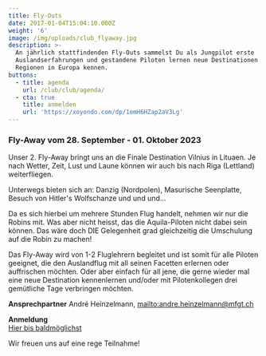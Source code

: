 ```yaml
---
title: Fly-Outs
date: 2017-01-04T15:04:10.000Z
weight: '6'
image: /img/uploads/club_flyaway.jpg
description: >-
  An jährlich stattfindenden Fly-Outs sammelst Du als Jungpilot erste
  Auslandserfahrungen und gestandene Piloten lernen neue Destinationen und
  Regionen in Europa kennen.
buttons:
  - title: agenda
    url: /club/club/agenda/
  - cta: true
    title: anmelden
    url: 'https://xoyondo.com/dp/1emH6HZap2aV3Lg'
---
```

### Fly-Away vom 28. September - 01. Oktober 2023

Unser 2. Fly-Away bringt uns an die Finale Destination Vilnius in Lituaen. Je nach Wetter, Zeit, Lust und Laune können wir auch bis nach Riga (Lettland) weiterfliegen.

Unterwegs bieten sich an: Danzig (Nordpolen), Masurische Seenplatte, Besuch von Hitler's Wolfschanze und und und...

Da es sich hierbei um mehrere Stunden Flug handelt, nehmen wir nur die Robins mit. Was aber nicht heisst, das die Aquila-Piloten nicht dabei sein können.
Das wäre doch DIE Gelegenheit grad gleichzeitig die Umschulung auf die Robin zu machen!

Das Fly-Away wird von 1-2 Fluglehrern begleitet und ist somit für alle Piloten geeignet, die den Auslandflug mit all seinen Facetten erlernen oder auffrischen möchten. Oder aber einfach für all jene, die gerne wieder mal eine neue Destination kennenlernen und/oder mit Pilotenkollegen drei gemütliche Tage verbringen möchten.

**Ansprechpartner**
André Heinzelmann, <mailto:andre.heinzelmann@mfgt.ch>

**Anmeldung**\
[Hier bis  baldmöglichst](https://xoyondo.com/dp/1emH6HZap2aV3Lg)

Wir freuen uns auf eine rege Teilnahme!
